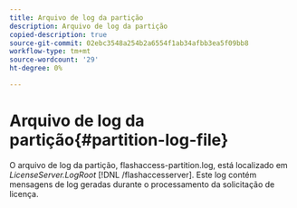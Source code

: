 ```yaml
---
title: Arquivo de log da partição
description: Arquivo de log da partição
copied-description: true
source-git-commit: 02ebc3548a254b2a6554f1ab34afbb3ea5f09bb8
workflow-type: tm+mt
source-wordcount: '29'
ht-degree: 0%

---
```


# Arquivo de log da partição{#partition-log-file}

O arquivo de log da partição, flashaccess-partition.log, está localizado em *LicenseServer.LogRoot* [!DNL /flashaccesserver]. Este log contém mensagens de log geradas durante o processamento da solicitação de licença.

